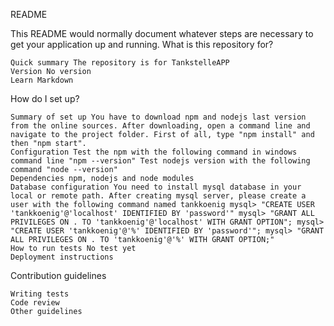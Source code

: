 README

This README would normally document whatever steps are necessary to get your application up and running.
What is this repository for?

    Quick summary The repository is for TankstelleAPP
    Version No version
    Learn Markdown

How do I set up?

    Summary of set up You have to download npm and nodejs last version from the online sources. After downloading, open a command line and navigate to the project folder. First of all, type "npm install" and then "npm start".
    Configuration Test the npm with the following command in windows command line "npm --version" Test nodejs version with the following command "node --version"
    Dependencies npm, nodejs and node modules
    Database configuration You need to install mysql database in your local or remote path. After creating mysql server, please create a user with the following command named tankkoenig mysql> "CREATE USER 'tankkoenig'@'localhost' IDENTIFIED BY 'password'" mysql> "GRANT ALL PRIVILEGES ON . TO 'tankkoenig'@'localhost' WITH GRANT OPTION"; mysql> "CREATE USER 'tankkoenig'@'%' IDENTIFIED BY 'password'"; mysql> "GRANT ALL PRIVILEGES ON . TO 'tankkoenig'@'%' WITH GRANT OPTION;"
    How to run tests No test yet
    Deployment instructions

Contribution guidelines

    Writing tests
    Code review
    Other guidelines

